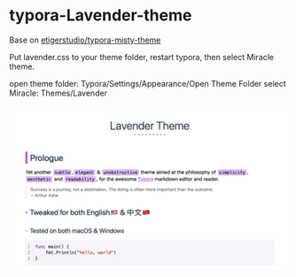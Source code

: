 # typora-Lavender-theme

Base on [etigerstudio/typora-misty-theme](https://github.com/etigerstudio/typora-misty-theme)

Put lavender.css to your theme folder, restart typora, then select Miracle theme.

open theme folder: Typora/Settings/Appearance/Open Theme Folder
select Miracle: Themes/Lavender

![Lavender](./img/Lavender.png)

